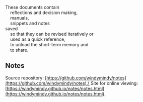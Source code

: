 These documents contain\
&nbsp;&nbsp;&nbsp;&nbsp;reflections and decision making,\
&nbsp;&nbsp;&nbsp;&nbsp;manuals,\
&nbsp;&nbsp;&nbsp;&nbsp;snippets and notes\
saved\
&nbsp;&nbsp;&nbsp;&nbsp;so that they can be revised iteratively or\
&nbsp;&nbsp;&nbsp;&nbsp;used as a quick reference,\
&nbsp;&nbsp;&nbsp;&nbsp;to unload the short-term memory and\
&nbsp;&nbsp;&nbsp;&nbsp;to share.

## Notes

Source repository:
[https://github.com/windymindy/notes](https://github.com/windymindy/notes).\
Site for online viewing:
[https://windymindy.github.io/notes/notes.html](https://windymindy.github.io/notes/notes.html).
